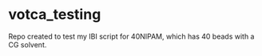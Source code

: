 # votca_testing
Repo created to test my IBI script for 40NIPAM, which has 40 beads with a CG solvent. 
